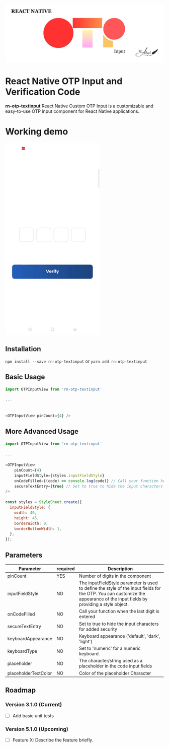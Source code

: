 ![PaginatableList](https://raw.githubusercontent.com/AtulRana89/rn-otp-textinput/main/assets/banner.jpg)

# React Native OTP Input and Verification Code

**rn-otp-textinput** React Native Custom OTP Input is a customizable and easy-to-use OTP input component for React Native applications.

# Working demo  
<img src="https://raw.githubusercontent.com/AtulRana89/rn-otp-textinput/main/assets/demo-otp.gif" width="300" height="610"/>


## Installation

`npm install --save rn-otp-textinput`
or
`yarn add rn-otp-textinput`

## Basic Usage

```js
import OTPInputView from 'rn-otp-textinput'

...


<OTPInputView pinCount={4} />

```

## More Advanced Usage

```js
import OTPInputView from 'rn-otp-textinput'

...

<OTPInputView
    pinCount={4}
    inputFieldStyle={styles.inputFieldStyle}
    onCodeFilled={(code) => console.log(code)} // Call your function here
    secureTextEntry={true} // Set to true to hide the input characters for added security
/>

const styles = StyleSheet.create({
  inputFieldStyle: {
    width: 40,
    height: 45,
    borderWidth: 0,
    borderBottomWidth: 1,
  },
});

```

## Parameters

| Parameter               | required | Description                                                                                     |
| ----------------------- | -------- | ----------------------------------------------------------------------------------------------- |
| pinCount                | YES      | Number of digits in the component                                                               |
| inputFieldStyle     | NO       | The inputFieldStyle parameter is used to define the style of the input fields for the OTP. You can customize the appearance of the input fields by providing a style object.                                               |
| onCodeFilled            | NO       | Call your function when the last digit is entered                                                         |
| secureTextEntry         | NO       | Set to true to hide the input characters for added security                                                                    |
| keyboardAppearance      | NO       | Keyboard appearance ('default', 'dark', 'light')                                                |
| keyboardType            | NO       | Set to 'numeric' for a numeric keyboard.
| placeholder    | NO       | The character/string used as a placeholder in the code input fields      |
| placeholderTextColor    | NO       | Color of the placeholder Character                                                               |

## Roadmap

### Version 3.1.0 (Current)
- [ ] Add basic unit tests

### Version 5.1.0 (Upcoming)
- [ ] Feature X: Describe the feature briefly.

